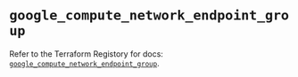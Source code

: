 # `google_compute_network_endpoint_group`

Refer to the Terraform Registory for docs: [`google_compute_network_endpoint_group`](https://registry.terraform.io/providers/hashicorp/google/4.78.0/docs/resources/compute_network_endpoint_group).
